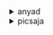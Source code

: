 <details>
    <summary>anyad</summary>

    anyad
</details>

<details>
    <summary>picsaja</summary>

    # asd
    
    asd a masodikon
</details>
